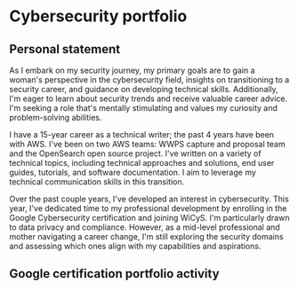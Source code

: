 # Cybersecurity portfolio

## Personal statement

As I embark on my security journey, my primary goals are to gain a woman's perspective in the cybersecurity field, insights on transitioning to a security career, and guidance on developing technical skills. Additionally, I'm eager to learn about security trends and receive valuable career advice. I'm seeking a role that's mentally stimulating and values my curiosity and problem-solving abilities.

I have a 15-year career as a technical writer; the past 4 years have been with AWS. I've been on two AWS teams: WWPS capture and proposal team and the OpenSearch open source project. I've written on a variety of technical topics, including technical approaches and solutions, end user guides, tutorials, and software documentation. I aim to leverage my technical communication skills in this transition. 

Over the past couple years, I've developed an interest in cybersecurity. This year, I've dedicated time to my professional development by enrolling in the Google Cybersecurity certification and joining WiCyS. I'm particularly drawn to data privacy and compliance. However, as a mid-level professional and mother navigating a career change, I'm still exploring the security domains and assessing which ones align with my capabilities and aspirations.

## Google certification portfolio activity

